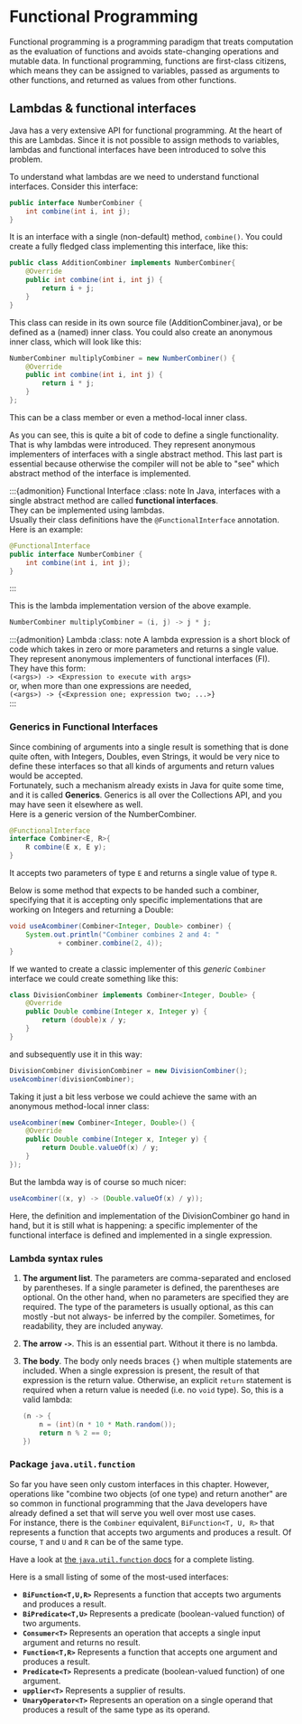 # Functional Programming

Functional programming is a programming paradigm that treats computation as the evaluation of functions and avoids state-changing operations and mutable data. In functional programming, functions are first-class citizens, which means they can be assigned to variables, passed as arguments to other functions, and returned as values from other functions.  


## Lambdas & functional interfaces
Java has a very extensive API for functional programming. At the heart of this are Lambdas. Since it is not possible to assign methods to variables, lambdas and functional interfaces have been introduced to solve this problem.

To understand what lambdas are we need to understand functional interfaces. Consider this interface:

```java
public interface NumberCombiner {
    int combine(int i, int j);
}
```

It is an interface with a single (non-default) method, `combine()`. You could create a fully fledged class implementing this interface, like this:

```java
public class AdditionCombiner implements NumberCombiner{
    @Override
    public int combine(int i, int j) {
        return i + j;
    }
}
```

This class can reside in its own source file (AdditionCombiner.java), or be defined as a (named) inner class.
You could also create an anonymous inner class, which will look like this:

```java
NumberCombiner multiplyCombiner = new NumberCombiner() {
    @Override
    public int combine(int i, int j) {
        return i * j;
    }
};
```

This can be a class member or even a method-local inner class.  

As you can see, this is quite a bit of code to define a single functionality. That is why lambdas were introduced. They represent anonymous implementers of interfaces with a single abstract method. This last part is essential because otherwise the compiler will not be able to "see" which abstract method of the interface is implemented. 

:::{admonition} Functional Interface
:class: note
In Java, interfaces with a single abstract method are called **functional interfaces**.  
They can be implemented using lambdas.  
Usually their class definitions have the `@FunctionalInterface` annotation.
Here is an example:

```java
@FunctionalInterface
public interface NumberCombiner {
    int combine(int i, int j);
}
```
:::

This is the lambda implementation version of the above example.

```java
NumberCombiner multiplyCombiner = (i, j) -> j * j;
```

:::{admonition} Lambda
:class: note
A lambda expression is a short block of code which takes in zero or more parameters and returns a single value.  They represent anonymous implementers of functional interfaces (FI).  
They have this form:  
`(<args>) -> <Expression to execute with args>`  
or, when more than one expressions are needed,  
`(<args>) -> {<Expression one; expression two; ...>}`  
:::


### Generics in Functional Interfaces

Since combining of arguments into a single result is something that is done quite often, with Integers, Doubles, even Strings, it would be very nice to define these interfaces so that all kinds of arguments and return values would be accepted.  
Fortunately, such a mechanism already exists in Java for quite some time, and it is called **Generics**. 
Generics is all over the Collections API, and you may have seen it elsewhere as well.     
Here is a generic version of the NumberCombiner.

```java
@FunctionalInterface
interface Combiner<E, R>{
    R combine(E x, E y);
}
```

It accepts two parameters of type `E` and returns a single value of type `R`. 

Below is some method that expects to be handed such a combiner, specifying that it is accepting 
only specific implementations that are working on Integers and returning a Double:

```java
void useAcombiner(Combiner<Integer, Double> combiner) {
    System.out.println("Combiner combines 2 and 4: "
            + combiner.combine(2, 4));
}
```

If we wanted to create a classic implementer of this _generic_ `Combiner` interface we could create something like this:

```java
class DivisionCombiner implements Combiner<Integer, Double> {
    @Override
    public Double combine(Integer x, Integer y) {
        return (double)x / y;
    }
}
```

and subsequently use it in this way:

```java
DivisionCombiner divisionCombiner = new DivisionCombiner();
useAcombiner(divisionCombiner);
```

Taking it just a bit less verbose we could achieve the same with an anonymous method-local inner class:

```java
useAcombiner(new Combiner<Integer, Double>() {
    @Override
    public Double combine(Integer x, Integer y) {
        return Double.valueOf(x) / y;
    }
});
```

But the lambda way is of course so much nicer:

```java
useAcombiner((x, y) -> (Double.valueOf(x) / y));
```

Here, the definition and implementation of the DivisionCombiner go hand in hand, but it is still what is happening: 
a specific implementer of the functional interface is defined and implemented in a single expression.


### Lambda syntax rules

1. **The argument list**. The parameters are comma-separated and enclosed by parentheses.
If a single parameter is defined, the parentheses are optional. On the other hand, when no parameters are specified they are required. The type of the parameters is usually optional, as this can mostly -but not always- be inferred by the compiler. Sometimes, for readability, they are included anyway. 

2. **The arrow `->`**. This is an essential part. Without it there is no lambda.

3. **The body**. The body only needs braces `{}` when multiple statements are included. When a single expression is present, the result of that expression is the return value. Otherwise, an explicit `return` statement is required when a return value is needed (i.e. no `void` type). So, this is a valid lambda:
    ```java
    (n -> {
        n = (int)(n * 10 * Math.random());
        return n % 2 == 0;
    })
    ```


### Package `java.util.function`

So far you have seen only custom interfaces in this chapter. However, operations like "combine two objects (of one type) and return another" are so common in functional programming that the Java developers have already defined a set that will serve you well over most use cases.  
For instance, there is the `Combiner` equivalent, `BiFunction<T, U, R>` that represents a function that accepts two arguments and produces a result. Of course, `T` and `U` and `R` can be of the same type.  

Have a look at [the `java.util.function` docs](https://docs.oracle.com/en/java/javase/18/docs/api/index.html) for a complete listing.

Here is a small listing of some of the most-used interfaces:  

* **`BiFunction<T,U,R>`** Represents a function that accepts two arguments and produces a result.
* **`BiPredicate<T,U>`** Represents a predicate (boolean-valued function) of two arguments.
* **`Consumer<T>`** Represents an operation that accepts a single input argument and returns no result.
* **`Function<T,R>`** Represents a function that accepts one argument and produces a result.
* **`Predicate<T>`** Represents a predicate (boolean-valued function) of one argument.
* **`upplier<T>`** Represents a supplier of results.
* **`UnaryOperator<T>`** Represents an operation on a single operand that produces a result of the same type as its operand.






